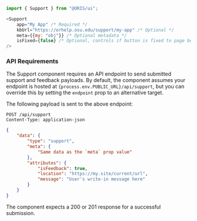 ```js
import { Support } from "@ORIS/ui";

<Support
    app="My App" /* Required */
    kbUrl="https://orhelp.osu.edu/support/my-app" /* Optional */
    meta={{my: "obj"}} /* Optional metadata */
    isFixed={false} /* Optional, controls if button is fixed to page bottom right (true) */
/>
```

### API Requirements

The Support component requires an API endpoint to send submitted support and feedback payloads. By default, the component assumes your endpoint is hosted at `{process.env.PUBLIC_URL}/api/support`, but you can override this by setting the `endpoint` prop to an alternative target.

The following payload is sent to the above endpoint:

```http
POST /api/support
Content-Type: application-json
```

```json
{
    "data": {
        "type": "support",
        "meta": {
            "Same data as the `meta` prop value"
        },
        "attributes": {
            "isFeedback": true,
            "location": "https://my.site/current/url",
            "message": "User's write-in message here"
        }
    }
}
```

The component expects a 200 or 201 response for a successful submission.

